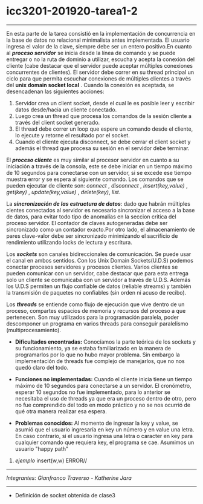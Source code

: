 # icc3201-201920-tarea1-2

---
En esta parte de la tarea consistió en la implementación de concurrencia en la base de datos no relacional minimalista antes implementada. El usuario ingresa el valor de la clave, siempre debe ser un entero positivo.En cuanto al  ***proceso servidor*** se inicia desde la línea de comando y se puede entregar o no la ruta de dominio a utilizar, escucha y acepta la conexión del cliente (cabe destacar que el servidor puede aceptar múltiples conexiones concurrentes de clientes). El servidor debe correr en su thread principal un ciclo para que permita escuchar conexiones de múltiples clientes a través del **unix domain socket local** . Cuando la conexión es aceptada, se desencadenan las siguientes acciones:
1. Servidor crea un client socket, desde el cual le es posible leer y escribir datos desde/hacia un cliente conectado.
2. Luego  crea un thread que procesa los comandos de la sesión cliente a través del client socket generado.
3. El thread debe correr un loop que espere un comando desde el cliente, lo ejecute y retorne el resultado por el socket. 
4. Cuando el cliente ejecuta disconnect, se debe cerrar el client socket y además el thread que procesa su sesión en el servidor debe terminar.

El ***proceso cliente*** es muy similar al procesor servidor en cuanto a su iniciación a través de la consola, este se debe iniciar en un tiempo máximo de 10 segundos para conectarse con un servidor, si se excede ese tiempo  muestra error y se espera al siguiente comando. Los comandos que se pueden ejecutar de cliente son: *connect* , *disconnect* , *insert(key,value)* , *get(key)*  , *update(key,value)* , *delete(key)*, *list*. 

La ***sincronización de las estructura de datos***: dado que habrán múltiples cientes conectados al servidor es necesario sincronizar el acceso a la base de datos, para evitar todo tipo de anomalías en la seccion crítica del proceso servidor. El contador de claves autogeneradas debe ser sincronizado como un contador exacto.Por otro lado, el almacenamiento de pares clave-valor debe ser sincronizado minimizando el sacrificio de rendimiento utilizando locks de lectura y escritura.


Los ***sockets*** son canales bidireccionales de comunicación. Se puede usar el canal en ambos sentidos. Con los Unix Domain Sockets(U.D.S) podemos conectar procesos servidores y procesos clientes. Varios clientes se pueden comunicar con un servidor, cabe destacar que para esta entrega solo un cliente se comunicaba con un servidor a través de U.D.S. Además los U.D.S permiten un flujo confiable de datos (reliable streams) y también la transmisión de paquetes no confiables (sin orden ni acuso de recibo).

Los ***threads*** se entiende como flujo de ejecución que vive dentro de un proceso, compartes espacios de memoria y recursos del proceso a que pertenecen. Son muy utilizados para la programación paralela, poder descomponer un programa en varios threads para conseguir paralelismo (multiprocesamiento).

 * **Dificultades encontradas:** Conocíamos la parte teórica de los sockets y su funcionamiento, ya se estaba familiarizado en la manera de programarlos por lo que no hubo mayor problema. Sin embargo la implementación de threads fue complejo de manejarlos, que no nos quedó claro del todo.
 


* **Funciones no implementadas:** Cuando el cliente inicia tiene un tiempo máximo de 10 segundos para conectarse a un servidor. El cronómetro, esperar 10 segundos no fue implementado, para lo anterior se necesitaba el uso de threads ya que era un proceso dentro de otro, pero no fue comprendido del todo en modo práctico y no se nos ocurrió de qué otra manera realizar esa espera.


* **Problemas conocidos:** Al momento de ingresar la key y value, se asumió que el usuario ingresaría en key un número y en value una letra. En caso contrario, si el usuario ingresa una letra o caracter en key para cualquier  comando que requiera key, el programa se cae. Asumimos un usuario "happy path"
1. *ejemplo* 
           insert(w,w)
            ERROR//
          

---

*Integrantes: Gianfranco Traverso - Katherine Jara*

---
* Definición de socket obtenida de clase3

